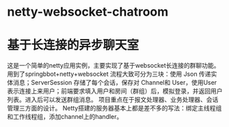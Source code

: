 # netty-websocket-chatroom
# 基于长连接的异步聊天室
这是一个简单的netty应用实例，主要实现了基于websocket长连接的群聊功能。用到了springbbot+netty+websocket
流程大致可分为三块：使用 Json  传递实体消息；ServerSession 存储了每个会话，保存对 Channel和 User，使用User 表示连接上来用户；前端要求填入用户和房间（群组）后，模拟登录，并返回用户列表。进入后可以发送群组消息。
项目重点在于报文处理器、业务处理器、会话管理三方面的设计。
Netty搭建的服务器基本上都是差不多的写法：绑定主线程组和工作线程组，添加channel上的handler。
